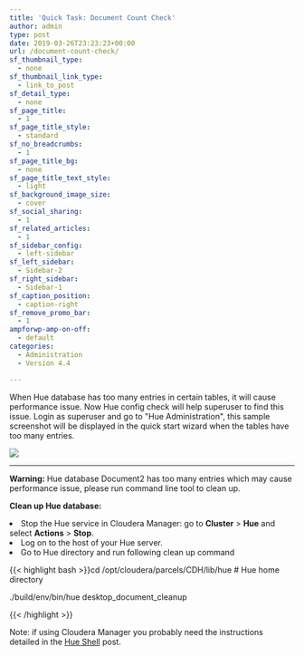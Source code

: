 ```yaml
---
title: 'Quick Task: Document Count Check'
author: admin
type: post
date: 2019-03-26T23:23:23+00:00
url: /document-count-check/
sf_thumbnail_type:
  - none
sf_thumbnail_link_type:
  - link_to_post
sf_detail_type:
  - none
sf_page_title:
  - 1
sf_page_title_style:
  - standard
sf_no_breadcrumbs:
  - 1
sf_page_title_bg:
  - none
sf_page_title_text_style:
  - light
sf_background_image_size:
  - cover
sf_social_sharing:
  - 1
sf_related_articles:
  - 1
sf_sidebar_config:
  - left-sidebar
sf_left_sidebar:
  - Sidebar-2
sf_right_sidebar:
  - Sidebar-1
sf_caption_position:
  - caption-right
sf_remove_promo_bar:
  - 1
ampforwp-amp-on-off:
  - default
categories:
  - Administration
  - Version 4.4

---
```

When Hue database has too many entries in certain tables, it will cause performance issue. Now Hue config check will help superuser to find this issue. Login as superuser and go to "Hue Administration", this sample screenshot will be displayed in the quick start wizard when the tables have too many entries.

[<img class="size-full wp-image-5802 aligncenter" src="https://cdn.gethue.com/uploads/2019/03/Doc2CountCheck.png"/>][1]

****

**Warning:** <span style="font-weight: 400;">Hue database Document2 has too many entries which may cause performance issue, please run command line tool to clean up.</span>

**Clean up Hue database:**

<li style="font-weight: 400;">
  <span style="font-weight: 400;">Stop the Hue service in Cloudera Manager: go to </span><b>Cluster</b><span style="font-weight: 400;"> > </span><b>Hue</b><span style="font-weight: 400;"> and select </span><b>Actions</b><span style="font-weight: 400;"> > </span><b>Stop</b><span style="font-weight: 400;">.</span>
</li>
<li style="font-weight: 400;">
  <span style="font-weight: 400;">Log on to the host of your Hue server.</span>
</li>
<li style="font-weight: 400;">
  <span style="font-weight: 400;">Go to Hue directory and run following clean up command</span>
</li>

{{< highlight bash >}}cd /opt/cloudera/parcels/CDH/lib/hue # Hue home directory

./build/env/bin/hue desktop_document_cleanup

{{< /highlight >}}

Note: if using Cloudera Manager you probably need the instructions detailed in the [Hue Shell][2] post.

 [1]: https://cdn.gethue.com/uploads/2019/03/Doc2CountCheck.png
 [2]: https://gethue.com/quick-task-how-to-count-the-documents-of-a-user-via-the-shell/

